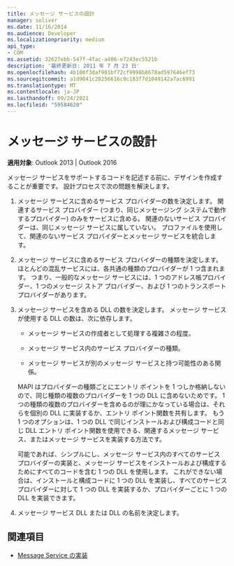 ```yaml
---
title: メッセージ サービスの設計
manager: soliver
ms.date: 11/16/2014
ms.audience: Developer
ms.localizationpriority: medium
api_type:
- COM
ms.assetid: 32627ebb-547f-4fac-a406-e7243ec5521b
description: '最終更新日: 2011 年 7 月 23 日'
ms.openlocfilehash: 4b100f3daf901bf72cf9998b8678ad597646ef73
ms.sourcegitcommit: a1d9041c20256616c9c183f7d1049142a7ac6991
ms.translationtype: MT
ms.contentlocale: ja-JP
ms.lasthandoff: 09/24/2021
ms.locfileid: "59584620"
---
```

# <a name="designing-a-message-service"></a>メッセージ サービスの設計

**適用対象**: Outlook 2013 | Outlook 2016 
  
メッセージ サービスをサポートするコードを記述する前に、デザインを作成することが重要です。 設計プロセスで次の問題を解決します。
  
1. メッセージ サービスに含めるサービス プロバイダーの数を決定します。 関連するサービス プロバイダー (つまり、同じメッセージング システムで動作するプロバイダー) のみをサービスに含める。 関連のないサービス プロバイダーは、同じメッセージ サービスに属していない。 プロファイルを使用して、関連のないサービス プロバイダーとメッセージ サービスを統合します。
    
2. メッセージ サービスに含めるサービス プロバイダーの種類を決定します。 ほとんどの混乱サービスには、各共通の種類のプロバイダーが 1 つ含まれます。 つまり、一般的なメッセージ サービスには、1 つのアドレス帳プロバイダー、1 つのメッセージ ストア プロバイダー、および 1 つのトランスポート プロバイダーがあります。
    
3. メッセージ サービスを含める DLL の数を決定します。 メッセージ サービスが使用する DLL の数は、次に依存します。
    
   - メッセージ サービスの作成者として処理する複雑さの程度。
    
   - メッセージ サービス内のサービス プロバイダーの種類。
    
   - メッセージ サービスが別のメッセージ サービスと持つ可能性のある関係。
    
   MAPI はプロバイダーの種類ごとにエントリ ポイントを 1 つしか格納しないので、同じ種類の複数のプロバイダーを 1 つの DLL に含めないためです。 1 つの種類の複数のプロバイダーを含めるのが理にかなっている場合は、それらを個別の DLL に実装するか、エントリ ポイント関数を共有します。 もう 1 つのオプションは、1 つの DLL で同じインストールおよび構成コードと同じ DLL エントリ ポイント関数を使用できる、関連するメッセージ サービス、またはメッセージ サービスを実装する方法です。
    
   可能であれば、シンプルにし、メッセージ サービス内のすべてのサービス プロバイダーの実装と、メッセージ サービスをインストールおよび構成するためにすべてのコードを含む 1 つの DLL を使用します。 これができない場合は、インストールと構成コードに 1 つの DLL を実装し、すべてのサービス プロバイダーに対して 1 つの DLL を実装するか、プロバイダーごとに 1 つの DLL を実装できます。
    
4. メッセージ サービス DLL または DLL の名前を決定します。 
    
## <a name="see-also"></a>関連項目

- [Message Service の実装](message-service-implementation.md)

